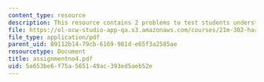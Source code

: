 ```yaml
---
content_type: resource
description: This resource contains 2 problems to test students understanding.
file: https://ol-ocw-studio-app-qa.s3.amazonaws.com/courses/21m-302-harmony-and-counterpoint-ii-spring-2005/5a653be6f75a565149ac393ed5aeb52e_assignmentno4.pdf
file_type: application/pdf
parent_uid: 89112b14-79cb-6169-981d-e65f3a2585ae
resourcetype: Document
title: assignmentno4.pdf
uid: 5a653be6-f75a-5651-49ac-393ed5aeb52e
---
```

